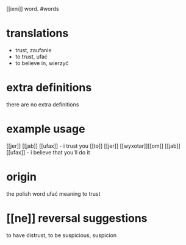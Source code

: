 [[ixni]] word.
#words
# translations
- trust, zaufanie
- to trust, ufać
- to believe in, wierzyć 
# extra definitions
there are no extra definitions
# example usage
[[jer]] [[jab]] [[ufax]] - i trust you 
[[to]] [[jer]] [[wyxotar]][[om]] [[jab]] [[ufax]] - i believe that you'll do it
# origin
the polish word ufać meaning to trust 
# [[ne]] reversal suggestions 
to have distrust, to be suspicious, suspicion